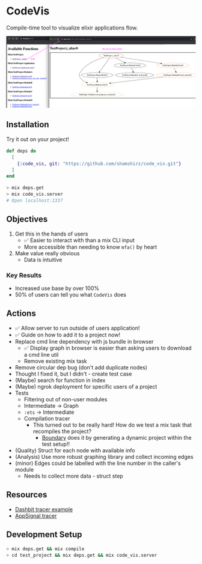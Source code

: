 # CodeVis

Compile-time tool to visualize elixir applications flow.

![Function Call Tree](images/BrowserGraph.png)

## Installation

Try it out on your project!

```elixir
def deps do
  [
    {:code_vis, git: "https://github.com/shamshirz/code_vis.git"}
  ]
end
```

```bash
> mix deps.get
> mix code_vis.server
# Open localhost:1337
```

## Objectives
1. Get this in the hands of users
    * ✅ Easier to interact with than a mix CLI input
    * More accessible than needing to know `mfa()` by heart
2. Make value really obvious
    * Data is intuitive
### Key Results
* Increased use base by over 100%
* 50% of users can tell you what `CodeVis` does
## Actions
* ✅ Allow server to run outside of users application!
* ✅ Guide on how to add it to a project now!
* Replace cmd line dependency with js bundle in browser
  * ✅ Display graph in browser is easier than asking users to download a cmd line util
  * Remove existing mix task
* Remove circular dep bug (don't add duplicate nodes)
 * Thought I fixed it, but I didn't - create test case
* (Maybe) search for function in index
* (Maybe) ngrok deployment for specific users of a project
* Tests
  * Filtering out of non-user modules
  * Intermediate -> Graph
  * `:ets` -> Intermediate
  * Compilation tracer
    * This turned out to be really hard! How do we test a mix task that recompiles the project?
      * [Boundary](https://github.com/sasa1977/boundary/blob/master/test/support/test_project.ex) does it by generating a dynamic project within the test setup!!
* (Quality) Struct for each node with available info
* (Analysis) Use more robust graphing library and collect incoming edges
* (minor) Edges could be labelled with the line number in the caller's module
  * Needs to collect more data - struct step


## Resources

* [Dashbit tracer example](https://gist.github.com/wojtekmach/4e04cbda82ba88af3f84c44ec746b7ca#file-import2alias-ex-L20)
* [AppSignal tracer](https://blog.appsignal.com/2020/03/10/building-compile-time-tools-with-elixir-compiler-tracing-features.html)

## Development Setup

```bash
> mix deps.get && mix compile
> cd test_project && mix deps.get && mix code_vis.server
```